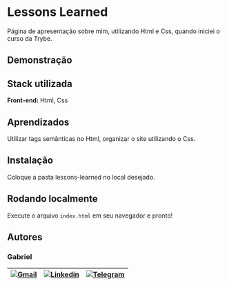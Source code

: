 # Lessons Learned

Página de apresentação sobre mim, utilizando Html e Css, quando iniciei o curso da Trybe.
## Demonstração


## Stack utilizada

**Front-end:** Html, Css


## Aprendizados

Utilizar tags semânticas no Html, organizar o site utilizando o Css.
## Instalação

Coloque a pasta lessons-learned no local desejado.

## Rodando localmente

Execute o arquivo `index.html` em seu navegador e pronto!

## Autores
### Gabriel

| [![Gmail](https://img.shields.io/badge/Gmail-D14836?style=for-the-badge&logo=gmail&logoColor=white)](mailto:gabrielpbenedicto@gmail.com) | [![Linkedin](https://img.shields.io/badge/LinkedIn-0077B5?style=for-the-badge&logo=linkedin&logoColor=white)](https://www.linkedin.com/in/gabrielbenedicto/) | [![Telegram](https://img.shields.io/badge/Telegram-2CA5E0?style=for-the-badge&logo=telegram&logoColor=white)](https://t.me/gabrielbenedicto) |
| ------|-------|-----|
